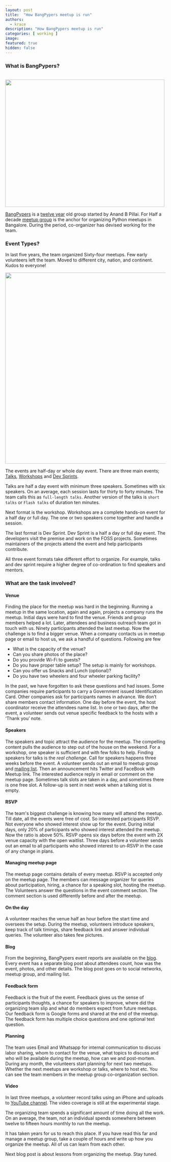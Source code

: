 ```yaml
---
layout: post
title:  "How BangPypers meetup is run"
authors: 
  - krace
description: "How BangPypers meetup is run"
categories: [ working ]
image:
featured: true
hidden: false
---
```



### What is BangPypers?
<br/>

<img src="https://pbs.twimg.com/media/CSECd__UwAAlOl8.jpg" height="400" width="500">

<br/>

[BangPypers](https://www.quora.com/Who-decided-the-name-BangPypers-for-the-Bangalore-Python-User-Group) is a [twelve year](https://www.swaroopch.com/2005/01/22/first-bangalore-python-meetup/) old group started by Anand B Pillai. For Half a decade [meetup group](https://www.meetup.com/BangPypers/) is the anchor for organizing Python meetups in Bangalore. During the period, co-organizer has devised working for the team.

### Event Types?

In last five years, the team organized Sixty-four meetups. Few early volunteers left the team. Moved to different city, nation, and continent. Kudos to everyone!

<img src="https://pbs.twimg.com/media/C7MLfJ4VwAEMdNY.jpg" width="600">

The events are half-day or whole day event. There are three main events; [Talks](https://www.meetup.com/BangPypers/events/238929256/), [Workshops](https://www.meetup.com/BangPypers/events/238052401/) and [Dev Sprints](https://www.meetup.com/BangPypers/events/225059174/).

Talks are half a day event with minimum three speakers. Sometimes with six speakers. On an average, each session lasts for thirty to forty minutes. The team calls this as `full-length talks`. Another version of the talks is `short talks` or `Flash talks` of duration ten minutes.

Next format is the workshop. Workshops are a complete hands-on event for a half day or full day. The one or two speakers come together and handle a session.

The last format is Dev Sprint. Dev Sprint is a half a day or full day event. The developers visit the premise and work on the FOSS projects. Sometimes maintainers of the projects attend the event and help participants contribute.

All three event formats take different effort to organize. For example, talks and dev sprint require a higher degree of co-ordination to find speakers and mentors.

### What are the task involved?

#### Venue

Finding the place for the meetup was hard in the beginning. Running a meetup in the same location, again and again, projects a company runs the meetup. Initial days were hard to find the venue. Friends and group members helped a lot. Later, attendees and business outreach team got in touch with us. Ninety participants attended the last meetup. Now the challenge is to find a bigger venue. When a company contacts us in meetup page or email to host us, we ask a handful of questions. Following are few

- What is the capacity of the venue?
- Can you share photos of the place?
- Do you provide Wi-Fi to guests?
- Do you have proper table setup? The setup is mainly for workshops.
- Can you offer us Snacks and Lunch (optional)?
- Do you have two wheelers and four wheeler parking facility?

In the past, we have forgotten to ask these questions and had issues. Some companies require participants to carry a Government issued Identification Card. Other companies ask for participants names in advance. We don’t share members contact information. One day before the event, the host coordinator receive the attendees name list. In one or two days, after the event, a volunteer sends out venue specific feedback to the hosts with a ‘Thank you’ note.


#### Speakers

The speakers and topic attract the audience for the meetup. The compelling content pulls the audience to step out of the house on the weekend. For a workshop, one speaker is sufficient and with few folks to help. Finding speakers for talks is the *real challenge*. Call for speakers happens three weeks before the event. A volunteer sends out an email to meetup group and [mailing list](https://mail.python.org/mailman/listinfo/bangpypers). Then an announcement hits Twitter and FaceBook with Meetup link. The interested audience reply in email or comment on the meetup page. Sometimes talk slots are taken in a day, and sometimes there is one free slot. A follow-up is sent in next week when a talking slot is empty.

#### RSVP

The team's biggest challenge is knowing how many will attend the meetup. Till date, all the events were free of cost. So interested participants RSVP. Not everyone who showed interest show up for the event. During initial days, only 20% of participants who showed interest attended the meetup. Now the ratio is above 50%. RSVP opens six days before the event with 2X venue capacity with the open waitlist. Three days before a volunteer sends out an email to all participants who showed interest to un-RSVP in the case of any change in plans.

#### Managing meetup page

The meetup page contains details of every meetup. RSVP is accepted only on the meetup page. The members can message organizer for queries about participation, hiring, a chance for a speaking slot, hosting the meetup. The Volunteers answer the questions in the event comment section. The comment section is used differently before and after the meetup.

#### On the day

A volunteer reaches the venue half an hour before the start time and oversees the setup. During the meetup, volunteers introduce speakers, keep track of talk timings, share feedback link and answer individual queries. The volunteer also takes few pictures.

#### Blog

From the beginning, BangPypers event reports are available on the [blog](http://bangalore.pythonindia.org/). Every event has a separate blog post about attendees count, how was the event, photos, and other details. The blog post goes on to social networks, meetup group, and mailing list.

#### Feedback form

Feedback is the fruit of the event. Feedback gives us the sense of participants thoughts, a chance for speakers to improve, where did the organizing team slip and what do members expect from future meetups. Our feedback form is Google forms and shared at the end of the meetup. The feedback form has multiple choice questions and one optional text question.

#### Planning

The team uses Email and Whatsapp for internal communication to discuss labor sharing, whom to contact for the venue, what topics to discuss and who will be available during the meetup, how can we and post-mortem. During any month, the volunteers start planning for next two meetups. Whether the next meetups are workshop or talks, where to host etc. You can see the team members in the meetup group co-organization section.

#### Video

In last three meetups, a volunteer record talks using an iPhone and uploads to [YouTube channel](https://www.youtube.com/channel/UCIYL-l3N9VLFbqMum40D-1w). The video coverage is still at the experimental stage.


The organizing team spends a significant amount of time doing all the work. On an average, the team, not an individual spends somewhere between twelve to fifteen hours monthly to run the meetup.

It has taken years for us to reach this place. If you have read this far and manage a meetup group, take a couple of hours and write up how you organize the meetup. All of us can learn from each other.

Next blog post is about lessons from organizing the meetup. Stay tuned.

